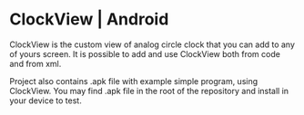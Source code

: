 # ClockView | Android

ClockView is the custom view of analog circle clock that you can add to any of yours screen. It is possible to add and use ClockView both from code and from xml.

Project also contains .apk file with example simple program, using ClockView. You may find .apk file in the root of the repository and install in your device to test.
